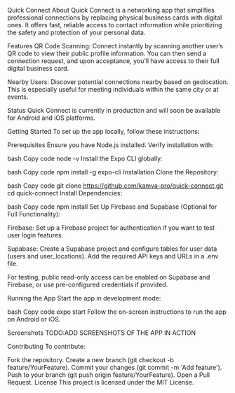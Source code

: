 Quick Connect
About
Quick Connect is a networking app that simplifies professional connections by replacing physical business cards with digital ones. It offers fast, reliable access to contact information while prioritizing the safety and protection of your personal data.

Features
QR Code Scanning: Connect instantly by scanning another user’s QR code to view their public profile information. You can then send a connection request, and upon acceptance, you’ll have access to their full digital business card.

Nearby Users: Discover potential connections nearby based on geolocation. This is especially useful for meeting individuals within the same city or at events.

Status
Quick Connect is currently in production and will soon be available for Android and iOS platforms.

Getting Started
To set up the app locally, follow these instructions:

Prerequisites
Ensure you have Node.js installed. Verify installation with:

bash
Copy code
node -v
Install the Expo CLI globally:

bash
Copy code
npm install -g expo-cli
Installation
Clone the Repository:

bash
Copy code
git clone https://github.com/kamva-pro/quick-connect.git
cd quick-connect
Install Dependencies:

bash
Copy code
npm install
Set Up Firebase and Supabase (Optional for Full Functionality):

Firebase: Set up a Firebase project for authentication if you want to test user login features.

Supabase: Create a Supabase project and configure tables for user data (users and user_locations). Add the required API keys and URLs in a .env file.

For testing, public read-only access can be enabled on Supabase and Firebase, or use pre-configured credentials if provided.

Running the App
Start the app in development mode:

bash
Copy code
expo start
Follow the on-screen instructions to run the app on Android or iOS.

Screenshots
TODO:ADD SCREENSHOTS OF THE APP IN ACTION

Contributing
To contribute:

Fork the repository.
Create a new branch (git checkout -b feature/YourFeature).
Commit your changes (git commit -m 'Add feature').
Push to your branch (git push origin feature/YourFeature).
Open a Pull Request.
License
This project is licensed under the MIT License.

